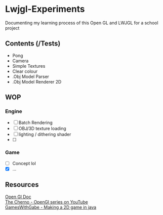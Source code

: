 # Lwjgl-Experiments

Documenting my learning process of this Open GL and LWJGL for a school project

## Contents (/Tests)
- Pong
- Camera
- Simple Textures
- Clear colour
- .Obj Model Parser 
- .Obj Model Renderer 2D

## WOP
### Engine
- [ ] Batch Rendering
- [ ] OBJ/3D texture loading
- [ ] lighting / dithering shader
- [ ] 
### Game
- [ ] Concept lol
- [x] …

## Resources
[Open Gl Doc](https://`docs.gl) <br>
[The Cherno - OpenGl series on YouTube](https://www.youtube.com/watch?v=W3gAzLwfIP0&list=PLlrATfBNZ98foTJPJ_Ev03o2oq3-GGOS2) <br>
[GamesWithGabe - Making a 2D game in java](https://www.youtube.com/watch?v=VyKE7vz65rY&list=PLtrSb4XxIVbp8AKuEAlwNXDxr99e3woGE)
